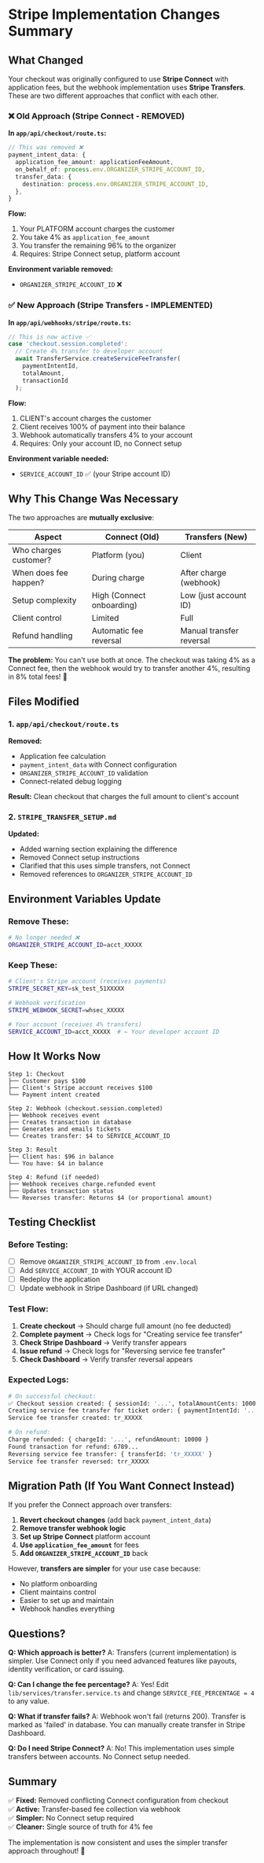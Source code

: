 # Stripe Implementation Changes Summary

## What Changed

Your checkout was originally configured to use **Stripe Connect** with application fees, but the webhook implementation uses **Stripe Transfers**. These are two different approaches that conflict with each other.

### ❌ Old Approach (Stripe Connect - REMOVED)

**In `app/api/checkout/route.ts`:**

```typescript
// This was removed ❌
payment_intent_data: {
  application_fee_amount: applicationFeeAmount,
  on_behalf_of: process.env.ORGANIZER_STRIPE_ACCOUNT_ID,
  transfer_data: {
    destination: process.env.ORGANIZER_STRIPE_ACCOUNT_ID,
  },
}
```

**Flow:**

1. Your PLATFORM account charges the customer
2. You take 4% as `application_fee_amount`
3. You transfer the remaining 96% to the organizer
4. Requires: Stripe Connect setup, platform account

**Environment variable removed:**

- `ORGANIZER_STRIPE_ACCOUNT_ID` ❌

### ✅ New Approach (Stripe Transfers - IMPLEMENTED)

**In `app/api/webhooks/stripe/route.ts`:**

```typescript
// This is now active ✅
case 'checkout.session.completed':
  // Create 4% transfer to developer account
  await TransferService.createServiceFeeTransfer(
    paymentIntentId,
    totalAmount,
    transactionId
  );
```

**Flow:**

1. CLIENT's account charges the customer
2. Client receives 100% of payment into their balance
3. Webhook automatically transfers 4% to your account
4. Requires: Only your account ID, no Connect setup

**Environment variable needed:**

- `SERVICE_ACCOUNT_ID` ✅ (your Stripe account ID)

## Why This Change Was Necessary

The two approaches are **mutually exclusive**:

| Aspect                | Connect (Old)             | Transfers (New)          |
| --------------------- | ------------------------- | ------------------------ |
| Who charges customer? | Platform (you)            | Client                   |
| When does fee happen? | During charge             | After charge (webhook)   |
| Setup complexity      | High (Connect onboarding) | Low (just account ID)    |
| Client control        | Limited                   | Full                     |
| Refund handling       | Automatic fee reversal    | Manual transfer reversal |

**The problem:** You can't use both at once. The checkout was taking 4% as a Connect fee, then the webhook would try to transfer another 4%, resulting in 8% total fees! 🐛

## Files Modified

### 1. `app/api/checkout/route.ts`

**Removed:**

- Application fee calculation
- `payment_intent_data` with Connect configuration
- `ORGANIZER_STRIPE_ACCOUNT_ID` validation
- Connect-related debug logging

**Result:** Clean checkout that charges the full amount to client's account

### 2. `STRIPE_TRANSFER_SETUP.md`

**Updated:**

- Added warning section explaining the difference
- Removed Connect setup instructions
- Clarified that this uses simple transfers, not Connect
- Removed references to `ORGANIZER_STRIPE_ACCOUNT_ID`

## Environment Variables Update

### Remove These:

```bash
# No longer needed ❌
ORGANIZER_STRIPE_ACCOUNT_ID=acct_XXXXX
```

### Keep These:

```bash
# Client's Stripe account (receives payments)
STRIPE_SECRET_KEY=sk_test_51XXXXX

# Webhook verification
STRIPE_WEBHOOK_SECRET=whsec_XXXXX

# Your account (receives 4% transfers)
SERVICE_ACCOUNT_ID=acct_XXXXX  # ← Your developer account ID
```

## How It Works Now

```
Step 1: Checkout
├── Customer pays $100
├── Client's Stripe account receives $100
└── Payment intent created

Step 2: Webhook (checkout.session.completed)
├── Webhook receives event
├── Creates transaction in database
├── Generates and emails tickets
└── Creates transfer: $4 to SERVICE_ACCOUNT_ID

Step 3: Result
├── Client has: $96 in balance
└── You have: $4 in balance

Step 4: Refund (if needed)
├── Webhook receives charge.refunded event
├── Updates transaction status
└── Reverses transfer: Returns $4 (or proportional amount)
```

## Testing Checklist

### Before Testing:

- [ ] Remove `ORGANIZER_STRIPE_ACCOUNT_ID` from `.env.local`
- [ ] Add `SERVICE_ACCOUNT_ID` with YOUR account ID
- [ ] Redeploy the application
- [ ] Update webhook in Stripe Dashboard (if URL changed)

### Test Flow:

1. **Create checkout** → Should charge full amount (no fee deducted)
2. **Complete payment** → Check logs for "Creating service fee transfer"
3. **Check Stripe Dashboard** → Verify transfer appears
4. **Issue refund** → Check logs for "Reversing service fee transfer"
5. **Check Dashboard** → Verify transfer reversal appears

### Expected Logs:

```bash
# On successful checkout:
✅ Checkout session created: { sessionId: '...', totalAmountCents: 10000 }
Creating service fee transfer for ticket order: { paymentIntentId: '...', totalAmount: 10000 }
Service fee transfer created: tr_XXXXX

# On refund:
Charge refunded: { chargeId: '...', refundAmount: 10000 }
Found transaction for refund: 6789...
Reversing service fee transfer: { transferId: 'tr_XXXXX' }
Service fee transfer reversed: trr_XXXXX
```

## Migration Path (If You Want Connect Instead)

If you prefer the Connect approach over transfers:

1. **Revert checkout changes** (add back `payment_intent_data`)
2. **Remove transfer webhook logic**
3. **Set up Stripe Connect** platform account
4. **Use `application_fee_amount`** for fees
5. **Add `ORGANIZER_STRIPE_ACCOUNT_ID`** back

However, **transfers are simpler** for your use case because:

- No platform onboarding
- Client maintains control
- Easier to set up and maintain
- Webhook handles everything

## Questions?

**Q: Which approach is better?**
A: Transfers (current implementation) is simpler. Use Connect only if you need advanced features like payouts, identity verification, or card issuing.

**Q: Can I change the fee percentage?**
A: Yes! Edit `lib/services/transfer.service.ts` and change `SERVICE_FEE_PERCENTAGE = 4` to any value.

**Q: What if transfer fails?**
A: Webhook won't fail (returns 200). Transfer is marked as 'failed' in database. You can manually create transfer in Stripe Dashboard.

**Q: Do I need Stripe Connect?**
A: No! This implementation uses simple transfers between accounts. No Connect setup needed.

## Summary

✅ **Fixed:** Removed conflicting Connect configuration from checkout  
✅ **Active:** Transfer-based fee collection via webhook  
✅ **Simpler:** No Connect setup required  
✅ **Cleaner:** Single source of truth for 4% fee

The implementation is now consistent and uses the simpler transfer approach throughout! 🚀
